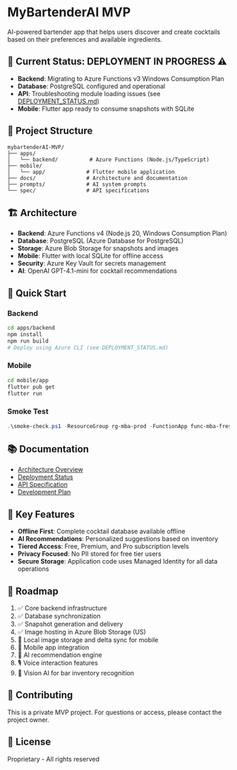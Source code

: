 # MyBartenderAI MVP

AI-powered bartender app that helps users discover and create cocktails based on their preferences and available ingredients.

## 🚀 Current Status: DEPLOYMENT IN PROGRESS ⚠️

- **Backend**: Migrating to Azure Functions v3 Windows Consumption Plan
- **Database**: PostgreSQL configured and operational
- **API**: Troubleshooting module loading issues (see [DEPLOYMENT_STATUS.md](docs/DEPLOYMENT_STATUS.md))
- **Mobile**: Flutter app ready to consume snapshots with SQLite

## 📁 Project Structure

```
mybartenderAI-MVP/
├── apps/
│   └── backend/          # Azure Functions (Node.js/TypeScript)
├── mobile/
│   └── app/             # Flutter mobile application
├── docs/                # Architecture and documentation
├── prompts/             # AI system prompts
└── spec/                # API specifications
```

## 🏗️ Architecture

- **Backend**: Azure Functions v4 (Node.js 20, Windows Consumption Plan)
- **Database**: PostgreSQL (Azure Database for PostgreSQL)
- **Storage**: Azure Blob Storage for snapshots and images
- **Mobile**: Flutter with local SQLite for offline access
- **Security**: Azure Key Vault for secrets management
- **AI**: OpenAI GPT-4.1-mini for cocktail recommendations

## 🔧 Quick Start

### Backend
```bash
cd apps/backend
npm install
npm run build
# Deploy using Azure CLI (see DEPLOYMENT_STATUS.md)
```

### Mobile
```bash
cd mobile/app
flutter pub get
flutter run
```

### Smoke Test
```powershell
.\smoke-check.ps1 -ResourceGroup rg-mba-prod -FunctionApp func-mba-fresh
```

## 📚 Documentation

- [Architecture Overview](docs/ARCHITECTURE.md)
- [Deployment Status](apps/backend/DEPLOYMENT_STATUS.md)
- [API Specification](spec/openapi.yaml)
- [Development Plan](docs/PLAN.md)

## 🎯 Key Features

- **Offline First**: Complete cocktail database available offline
- **AI Recommendations**: Personalized suggestions based on inventory
- **Tiered Access**: Free, Premium, and Pro subscription levels
- **Privacy Focused**: No PII stored for free tier users
- **Secure Storage**: Application code uses Managed Identity for all data operations

## 🔮 Roadmap

1. ✅ Core backend infrastructure
2. ✅ Database synchronization 
3. ✅ Snapshot generation and delivery
4. ✅ Image hosting in Azure Blob Storage (US)
5. 🚧 Local image storage and delta sync for mobile
6. 📱 Mobile app integration
7. 🤖 AI recommendation engine
8. 🎙️ Voice interaction features
9. 📸 Vision AI for bar inventory recognition

## 🤝 Contributing

This is a private MVP project. For questions or access, please contact the project owner.

## 📄 License

Proprietary - All rights reserved